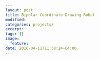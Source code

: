 ```yaml
---
layout: post
title: Bipolar Coordinate Drawing Robot
modified:
categories: projects/
excerpt:
tags: []
image:
  feature:
date: 2016-04-11T11:38:24-04:00
---
```


